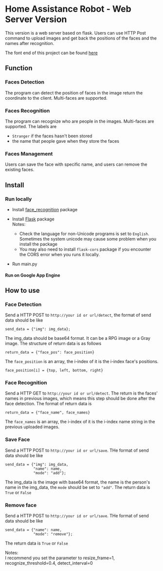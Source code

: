 # Home Assistance Robot - Web Server Version
This version is a web server based on flask. Users can use HTTP Post command to upload images and get back the positions of the faces and the names after recognition.

The font end of this project can be found [here](https://github.com/BerwinZ/Home-Assistance-Robot-UI)

## Function
### Faces Detection  
  The program can detect the position of faces in the image return the coordinate to the client. Multi-faces are supported.
  
### Faces Recognition  
  The program can recognize who are people in the images. 
  Multi-faces are supported. The labels are
  * `Stranger` if the faces hasn't been stored  
  * the name that people gave when they store the faces

### Faces Management  
  Users can save the face with specific name, and users can remove the existing faces.

## Install
### Run locally
* Install [face_recognition](https://github.com/ageitgey/face_recognition) package  

* Install [Flask](http://flask.pocoo.org/) package  
  Notes:
  * Check the language for non-Unicode programs is set to `English`. Sometimes the system unicode may cause some problem when you install the package
  * You may also need to install `flask-cors` package if you encounter the CORS error when you runs it locally.
      
* Run main.py

#### Run on Google App Engine


## How to use
### Face Detection
Send a HTTP POST to `http://your id or url/detect`, the format of send data should be like
```
send_data = {"img": img_data};
```
The img_data should be base64 format. It can be a RPG image or a Gray image. The structure of return data is as follows
```
return_data = {"face_pos": face_position}
```
The `face_position` is an array, the i-index of it is the i-index face's positions. 
```
face_position[i] = {top, left, bottom, right}
```

### Face Recognition  
Send a HTTP GET to `http://your id or url/detect`. The return is the faces' names in previous images, which means this step should be done after the face detection. The format of return data is
```
return_data = {"face_name", face_names}
```
The `face_names` is an array, the i-index of it is the i-index name string in the previous uploaded images. 


### Save Face
Send a HTTP POST to `http://your id or url/save`. THe format of send data should be like
```
send_data = {"img": img_data,
             "name": name,
             "mode": "add"};
```
The img_data is the image with base64 format, the name is the person's name in the img_data, the `mode` should be set to `"add"`. The return data is `True` or `False`



### Remove face
Send a HTTP POST to `http://your id or url/save`. THe format of send data should be like
```
send_data = {"name": name,
             "mode": "remove"};
```
The return data is `True` or `False`

    
Notes:  
I recommend you set the parameter to resize_frame=1, recognize_threshold=0.4, detect_interval=0